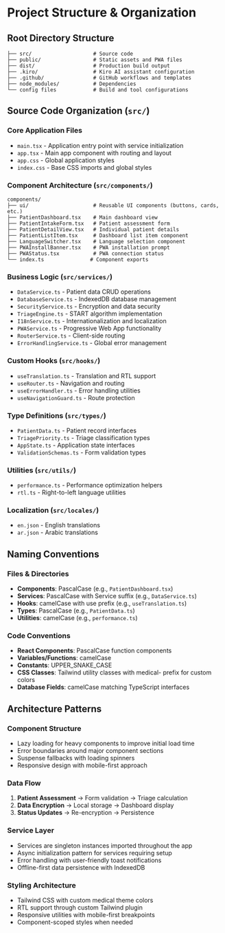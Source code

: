 # Project Structure & Organization

## Root Directory Structure
```
├── src/                    # Source code
├── public/                 # Static assets and PWA files
├── dist/                   # Production build output
├── .kiro/                  # Kiro AI assistant configuration
├── .github/                # GitHub workflows and templates
├── node_modules/           # Dependencies
└── config files            # Build and tool configurations
```

## Source Code Organization (`src/`)

### Core Application Files
- `main.tsx` - Application entry point with service initialization
- `app.tsx` - Main app component with routing and layout
- `app.css` - Global application styles
- `index.css` - Base CSS imports and global styles

### Component Architecture (`src/components/`)
```
components/
├── ui/                     # Reusable UI components (buttons, cards, etc.)
├── PatientDashboard.tsx    # Main dashboard view
├── PatientIntakeForm.tsx   # Patient assessment form
├── PatientDetailView.tsx   # Individual patient details
├── PatientListItem.tsx     # Dashboard list item component
├── LanguageSwitcher.tsx    # Language selection component
├── PWAInstallBanner.tsx    # PWA installation prompt
├── PWAStatus.tsx           # PWA connection status
└── index.ts               # Component exports
```

### Business Logic (`src/services/`)
- `DataService.ts` - Patient data CRUD operations
- `DatabaseService.ts` - IndexedDB database management
- `SecurityService.ts` - Encryption and data security
- `TriageEngine.ts` - START algorithm implementation
- `I18nService.ts` - Internationalization and localization
- `PWAService.ts` - Progressive Web App functionality
- `RouterService.ts` - Client-side routing
- `ErrorHandlingService.ts` - Global error management

### Custom Hooks (`src/hooks/`)
- `useTranslation.ts` - Translation and RTL support
- `useRouter.ts` - Navigation and routing
- `useErrorHandler.ts` - Error handling utilities
- `useNavigationGuard.ts` - Route protection

### Type Definitions (`src/types/`)
- `PatientData.ts` - Patient record interfaces
- `TriagePriority.ts` - Triage classification types
- `AppState.ts` - Application state interfaces
- `ValidationSchemas.ts` - Form validation types

### Utilities (`src/utils/`)
- `performance.ts` - Performance optimization helpers
- `rtl.ts` - Right-to-left language utilities

### Localization (`src/locales/`)
- `en.json` - English translations
- `ar.json` - Arabic translations

## Naming Conventions

### Files & Directories
- **Components**: PascalCase (e.g., `PatientDashboard.tsx`)
- **Services**: PascalCase with Service suffix (e.g., `DataService.ts`)
- **Hooks**: camelCase with use prefix (e.g., `useTranslation.ts`)
- **Types**: PascalCase (e.g., `PatientData.ts`)
- **Utilities**: camelCase (e.g., `performance.ts`)

### Code Conventions
- **React Components**: PascalCase function components
- **Variables/Functions**: camelCase
- **Constants**: UPPER_SNAKE_CASE
- **CSS Classes**: Tailwind utility classes with medical- prefix for custom colors
- **Database Fields**: camelCase matching TypeScript interfaces

## Architecture Patterns

### Component Structure
- Lazy loading for heavy components to improve initial load time
- Error boundaries around major component sections
- Suspense fallbacks with loading spinners
- Responsive design with mobile-first approach

### Data Flow
1. **Patient Assessment** → Form validation → Triage calculation
2. **Data Encryption** → Local storage → Dashboard display  
3. **Status Updates** → Re-encryption → Persistence

### Service Layer
- Services are singleton instances imported throughout the app
- Async initialization pattern for services requiring setup
- Error handling with user-friendly toast notifications
- Offline-first data persistence with IndexedDB

### Styling Architecture
- Tailwind CSS with custom medical theme colors
- RTL support through custom Tailwind plugin
- Responsive utilities with mobile-first breakpoints
- Component-scoped styles when needed